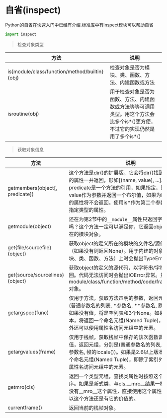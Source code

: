 
# 自省(inspect)

Python的自省在快速入门中已经有介绍.标准库中有inspect模块可以帮助自省


```python
import inspect
```

> 检查对象类型

方法|说明
---|---
is{module/class/function/method/builtin}(obj) |检查对象是否为模块、类、函数、方法、内建函数或方法
isroutine(obj)|用于检查对象是否为函数、方法、内建函数或方法等等可调用类型。用这个方法会比多个is*()更方便，不过它的实现仍然是用了多个is*()



> 获取对象信息

方法|说明
---|---
getmembers(object[, predicate])|这个方法是dir()的扩展版，它会将dir()找到的名字对应的属性一并返回，形如[(name, value), ...]。另外，predicate是一个方法的引用，如果指定，则应当接受value作为参数并返回一个布尔值，如果为False，相应的属性将不会返回。使用is\*作为第二个参数可以过滤出指定类型的属性。
getmodule(object)|还在为第2节中的`__module__`属性只返回字符串而遗憾吗？这个方法一定可以满足你，它返回object的定义所在的模块对象。
get{file/sourcefile}(object)|获取object的定义所在的模块的文件名/源代码文件名（如果没有则返回None）。用于内建的对象（内建模块、类、函数、方法）上时会抛出TypeError异常。
get{source/sourcelines}(object)| 获取object的定义的源代码，以字符串/字符串列表返回。代码无法访问时会抛出IOError异常。只能用于module/class/function/method/code/frame/traceack对象。
getargspec(func)| 仅用于方法，获取方法声明的参数，返回元组，分别是(普通参数名的列表, \*参数名, \*\*参数名, 默认值元组)。如果没有值，将是空列表和3个None。如果是2.6以上版本，将返回一个命名元组(Named Tuple)，即除了索引外还可以使用属性名访问元组中的元素。  
getargvalues(frame)|仅用于栈帧，获取栈帧中保存的该次函数调用的参数值，返回元组，分别是(普通参数名的列表, \*参数名, \*\*参数名, 帧的locals())。如果是2.6以上版本，将返回一个命名元组(Named Tuple)，即除了索引外还可以使用属性名访问元组中的元素。 
getmro(cls)|返回一个类型元组，查找类属性时按照这个元组中的顺序。如果是新式类，与cls.__mro__结果一样。但旧式类没有__mro__这个属性，直接使用这个属性会报异常，所以这个方法还是有它的价值的。 
currentframe()|返回当前的栈帧对象。


```python

```

